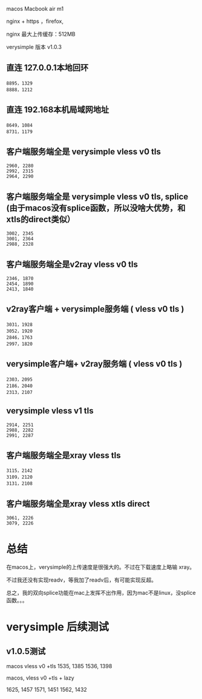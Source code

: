 macos Macbook air m1

nginx + https ，firefox,

nginx 最大上传缓存：512MB

verysimple 版本 v1.0.3

## 直连 127.0.0.1本地回环

```
8895，1329
8888，1212
```

## 直连 192.168本机局域网地址

```
8649，1084
8731，1179
```



## 客户端服务端全是 verysimple vless v0 tls

```
2960, 2280
2992, 2315
2964, 2290
```

## 客户端服务端全是 verysimple vless v0 tls,  splice (由于macos没有splice函数，所以没啥大优势，和xtls的direct类似）

```
3002, 2345
3001, 2364
2988, 2328
```


## 客户端服务端全是v2ray vless v0 tls

```
2346, 1870
2454, 1890
2413, 1840
```

## v2ray客户端 + verysimple服务端 ( vless v0 tls )

```
3031，1928
3052，1920
2846，1763
2997，1820
```

## verysimple客户端+ v2ray服务端 ( vless v0 tls )

```
2303，2095
2186，2040
2313，2107
```

## verysimple vless v1 tls

```
2914, 2251
2988, 2282
2991, 2287
```


## 客户端服务端全是xray vless tls

```
3115，2142
3109，2120
3131，2108
```

## 客户端服务端全是xray vless xtls direct

```
3061, 2226
3079, 2226
```

# 总结

在macos上，verysimple的上传速度是很强大的。不过在下载速度上略输 xray。

不过我还没有实现readv，等我加了readv后，有可能实现反超。

总之，我的双向splice功能在mac上发挥不出作用，因为mac不是linux，没splice函数。。。


# verysimple 后续测试
## v1.0.5测试

macos vless v0 +tls
1535, 1385
1536, 1398

macos, vless v0 +tls + lazy

1625, 1457
1571, 1451
1562, 1432
